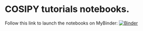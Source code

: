 # COSIPY tutorials notebooks.
Follow this link to launch the notebooks on MyBinder:
[![Binder](https://mybinder.org/badge_logo.svg)](https://mybinder.org/v2/gh/Holmgren825/cosipy/edu_revamp?filepath=notebooks%2Fwelcome.ipynb)
